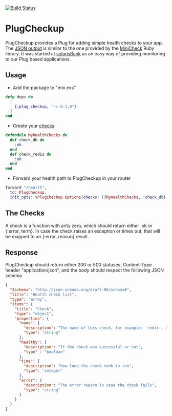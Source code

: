 [![Build Status](https://travis-ci.org/ggpasqualino/plug_checkup.svg?branch=master)](https://travis-ci.org/ggpasqualino/plug_checkup)

# PlugCheckup

PlugCheckup provides a Plug for adding simple health checks to your app. The [JSON output](#response) is similar to the one provided by the [MiniCheck](https://github.com/workshare/mini-check) Ruby library. It was started at [solarisBank](https://www.solarisbank.de/en/) as an easy way of providing monitoring to our Plug based applications.

## Usage

- Add the package to "mix.exs"
```elixir
defp deps do
  [
    {:plug_checkup, "~> 0.1.0"}
  ]
end
```

- Create your [checks](#the-checks)
```elixir
defmodule MyHealthChecks do
  def check_db do
    :ok
  end
  def check_redis do
    :ok
  end
end
```

- Forward your health path to PlugCheckup in your router
```elixir
forward "/health",
  to: PlugCheckup,
  init_opts: %PlugCheckup.Options{checks: [{MyHealthChecks, :check_db}, {MyHealthChecks, :check_redis}]}
```

## The Checks
A check is a function with arity zero, which should return either :ok or {:error, term}. In case the check raises an exception or times out, that will be mapped to an {:error, reason} result.

## Response

PlugCheckup should return either 200 or 500 statuses, Content-Type header "application/json", and the body should respect the following JSON schema
```json
{
  "$schema": "http://json-schema.org/draft-06/schema#",
  "title": "Health check list",
  "type": "array",
  "items": {
    "title": "Check",
    "type": "object",
    "properties": {
      "name": {
        "description": "The name of this check, for example: 'redis', or 'postgres'",
        "type": "string"
      },
      "healthy": {
        "description": "If the check was successful or not",
        "type" : "boolean"
      },
      "time": {
        "description": "How long the check took to run",
        "type": "integer"
      },
      "error": {
        "description": "The error reason in case the check fails",
        "type": "string"
      }
    }
  }
}
```
